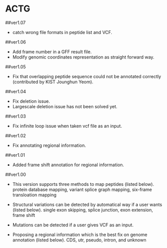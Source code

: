 # ACTG

##ver1.07
- catch wrong file formats in peptide list and VCF.

##ver1.06
- Add frame number in a GFF result file.
- Modify genomic coordinates representation as straight forward way.

##ver1.05
- Fix that overlapping peptide sequence could not be annotated correctly (contributed by KIST Jounghun Yeom).

##ver1.04
- Fix deletion issue.
- Largescale deletion issue has not been solved yet.

##ver1.03
- Fix infinite loop issue when taken vcf file as an input.

##ver1.02
- Fix annotating regional information.

##ver1.01
- Added frame shift annotation for regional information.

##ver1.00
- This version supports three methods to map peptides (listed below).
  protein database mapping, variant splice graph mapping, six-frame transloation mapping

- Structural variations can be detected by automatical way if a user wants (listed below).
  single exon skipping, splice junction, exon extension, frame shift

- Mutations can be detected if a user gives VCF as an input.

- Proposing a regional information which is the best fix on genome annotation (listed below).
  CDS, utr, pseudo, intron, and unknown
